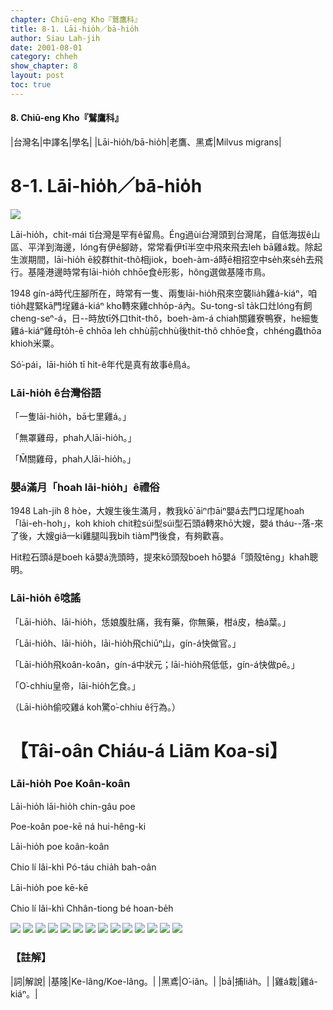 ```yaml
---
chapter: Chiū-eng Kho『鷲鷹科』
title: 8-1. Lāi-hio̍h／bā-hio̍h
author: Siau Lah-jih
date: 2001-08-01
category: chheh
show_chapter: 8
layout: post
toc: true
---
```


#### 8. Chiū-eng Kho『鷲鷹科』

|台灣名|中譯名|學名|
|Lāi-hio̍h/bā-hio̍h|老鷹、黑鳶|Milvus migrans|


# 8-1. Lāi-hio̍h／bā-hio̍h

![](../too5/08/08-1-3.Lāi-hio̍h.jpg)

Lāi-hio̍h，chit-mái tī台灣是罕有ê留鳥。Éng過ùi台灣頭到台灣尾，自低海拔ê山區、平洋到海邊，lóng有伊ê腳跡，常常看伊tī半空中飛來飛去leh bā雞á栽。除起生湠期間，lāi-hio̍h ē絞群thit-thô相jiok，boeh-àm-á時ē相招空中se̍h來se̍h去飛行。基隆港邊時常有lāi-hio̍h chhōe食ê形影，hông選做基隆市鳥。

1948 gín-á時代庄腳所在，時常有一隻、兩隻lāi-hio̍h飛來空襲lia̍h雞á-kiáⁿ，咱tio̍h趕緊kā門埕雞á-kiáⁿ kho͘轉來雞chho̍p-á內。Su-tong-sî ta̍k口灶lóng有飼cheng-seⁿ-á，日--時放tī外口thit-thô，boeh-àm-á chiah關雞寮鴨寮，he細隻雞á-kiáⁿ雞母to̍h-ē chhōa leh chhù前chhù後thit-thô chhōe食，chhéng蟲thōa khioh米粟。

Só͘-pái，lāi-hio̍h tī hit-ê年代是真有故事ê鳥á。



### Lāi-hio̍h ê台灣俗語

「一隻lāi-hio̍h，bā七里雞á。」

「無罩雞母，phah人lāi-hio̍h。」

「M̄關雞母，phah人lāi-hio̍h。」	



### 嬰á滿月「hoah lāi-hio̍h」ê禮俗

1948 Lah-jih 8 hòe，大嫂生後生滿月，教我kō͘ āiⁿ巾āiⁿ嬰á去門口埕尾hoah「lāi-eh-hoh」，koh khioh chit粒súi型súi型石頭á轉來hō͘大嫂，嬰á tháu--落-來了後，大嫂giâ一ki雞腿叫我bih tiàm門後食，有夠歡喜。

Hit粒石頭á是boeh kā嬰á洗頭時，提來kō頭殼boeh hō͘嬰á「頭殼tēng」khah聰明。



### Lāi-hio̍h ê唸謠

「Lāi-hio̍h、lāi-hio̍h，恁娘腹肚痛，我有藥，你無藥，柑á皮，柚á葉。」

「Lāi-hio̍h、lāi-hio̍h，lāi-hio̍h飛chiūⁿ山，gín-á快做官。」

「Lāi-hio̍h飛koân-koân，gín-á中狀元；lāi-hio̍h飛低低，gín-á快做pē。」

「O͘-chhiu皇帝，lāi-hio̍h乞食。」

（Lāi-hio̍h偷咬雞á koh驚o͘-chhiu ê行為。）



# 【Tâi-oân Chiáu-á Liām Koa-si】

### **Lāi-hio̍h Poe Koân-koân**

Lāi-hio̍h lāi-hio̍h chin-gâu poe

Poe-koân poe-kē ná hui-hêng-ki

Lāi-hio̍h poe koân-koân

Chio lí lâi-khì Pó-táu chia̍h bah-oân

Lāi-hio̍h poe kē-kē

Chio lí lâi-khì Chhân-tiong bé hoan-be̍h


![](../too5/08/08-1-1.Lāi-hio̍h.jpg)
![](../too5/08/08-1-2.Lāi-hio̍h.jpg)
![](../too5/08/08-1-4.Lāi-hio̍h.jpg)
![](../too5/08/08-1-5.Lāi-hio̍h.jpg)
![](../too5/08/08-1-6.Lāi-hio̍h.jpg)
![](../too5/08/08-1-7.Lāi-hio̍h.jpg)
![](../too5/08/08-1-8.Lāi-hio̍h.jpg)
![](../too5/08/08-1-9.Lāi-hio̍h.jpg)
![](../too5/08/08-1-10.Lāi-hio̍h.jpg)
![](../too5/08/08-1-11.Lāi-hio̍h.jpg)
![](../too5/08/08-1-12.Lāi-hio̍h.jpg)
![](../too5/08/08-1-13.Lāi-hio̍h.jpg)
![](../too5/08/08-1-14.Lāi-hio̍h.jpg)
![](../too5/08/08-1-15.Lāi-hio̍h.jpg)


### 【註解】

|詞|解說|
|基隆|Ke-lâng/Koe-lâng。|
|黑鳶|O͘-iân。|
|bā|捕lia̍h。|
|雞á栽|雞á-kiáⁿ。|
